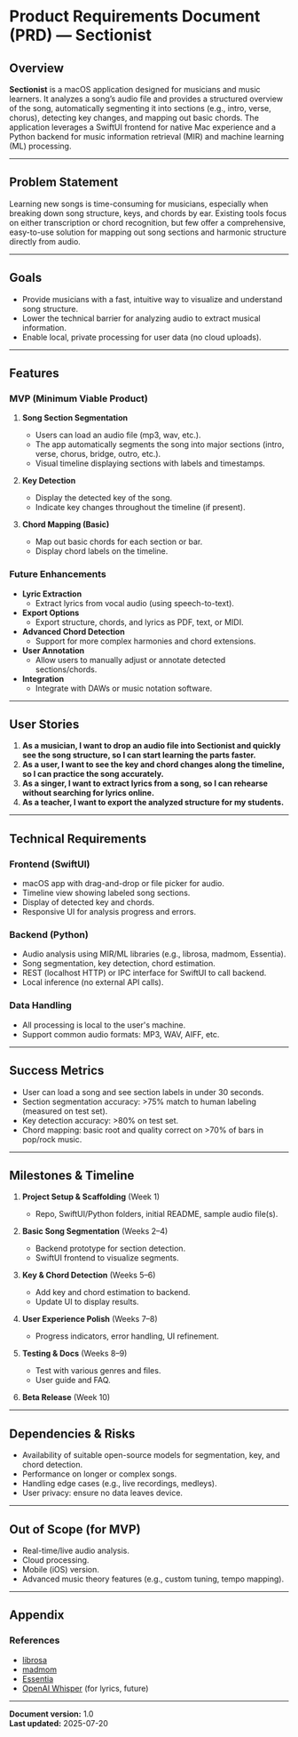 # Product Requirements Document (PRD) — Sectionist

## Overview

**Sectionist** is a macOS application designed for musicians and music learners. It analyzes a song’s audio file and provides a structured overview of the song, automatically segmenting it into sections (e.g., intro, verse, chorus), detecting key changes, and mapping out basic chords. The application leverages a SwiftUI frontend for native Mac experience and a Python backend for music information retrieval (MIR) and machine learning (ML) processing.

---

## Problem Statement

Learning new songs is time-consuming for musicians, especially when breaking down song structure, keys, and chords by ear. Existing tools focus on either transcription or chord recognition, but few offer a comprehensive, easy-to-use solution for mapping out song sections and harmonic structure directly from audio.

---

## Goals

- Provide musicians with a fast, intuitive way to visualize and understand song structure.
- Lower the technical barrier for analyzing audio to extract musical information.
- Enable local, private processing for user data (no cloud uploads).

---

## Features

### MVP (Minimum Viable Product)

1. **Song Section Segmentation**
   - Users can load an audio file (mp3, wav, etc.).
   - The app automatically segments the song into major sections (intro, verse, chorus, bridge, outro, etc.).
   - Visual timeline displaying sections with labels and timestamps.

2. **Key Detection**
   - Display the detected key of the song.
   - Indicate key changes throughout the timeline (if present).

3. **Chord Mapping (Basic)**
   - Map out basic chords for each section or bar.
   - Display chord labels on the timeline.

### Future Enhancements

- **Lyric Extraction**
  - Extract lyrics from vocal audio (using speech-to-text).
- **Export Options**
  - Export structure, chords, and lyrics as PDF, text, or MIDI.
- **Advanced Chord Detection**
  - Support for more complex harmonies and chord extensions.
- **User Annotation**
  - Allow users to manually adjust or annotate detected sections/chords.
- **Integration**
  - Integrate with DAWs or music notation software.

---

## User Stories

1. **As a musician, I want to drop an audio file into Sectionist and quickly see the song structure, so I can start learning the parts faster.**
2. **As a user, I want to see the key and chord changes along the timeline, so I can practice the song accurately.**
3. **As a singer, I want to extract lyrics from a song, so I can rehearse without searching for lyrics online.**
4. **As a teacher, I want to export the analyzed structure for my students.**

---

## Technical Requirements

### Frontend (SwiftUI)
- macOS app with drag-and-drop or file picker for audio.
- Timeline view showing labeled song sections.
- Display of detected key and chords.
- Responsive UI for analysis progress and errors.

### Backend (Python)
- Audio analysis using MIR/ML libraries (e.g., librosa, madmom, Essentia).
- Song segmentation, key detection, chord estimation.
- REST (localhost HTTP) or IPC interface for SwiftUI to call backend.
- Local inference (no external API calls).

### Data Handling
- All processing is local to the user's machine.
- Support common audio formats: MP3, WAV, AIFF, etc.

---

## Success Metrics

- User can load a song and see section labels in under 30 seconds.
- Section segmentation accuracy: >75% match to human labeling (measured on test set).
- Key detection accuracy: >80% on test set.
- Chord mapping: basic root and quality correct on >70% of bars in pop/rock music.

---

## Milestones & Timeline

1. **Project Setup & Scaffolding** (Week 1)
   - Repo, SwiftUI/Python folders, initial README, sample audio file(s).

2. **Basic Song Segmentation** (Weeks 2–4)
   - Backend prototype for section detection.
   - SwiftUI frontend to visualize segments.

3. **Key & Chord Detection** (Weeks 5–6)
   - Add key and chord estimation to backend.
   - Update UI to display results.

4. **User Experience Polish** (Weeks 7–8)
   - Progress indicators, error handling, UI refinement.

5. **Testing & Docs** (Weeks 8–9)
   - Test with various genres and files.
   - User guide and FAQ.

6. **Beta Release** (Week 10)

---

## Dependencies & Risks

- Availability of suitable open-source models for segmentation, key, and chord detection.
- Performance on longer or complex songs.
- Handling edge cases (e.g., live recordings, medleys).
- User privacy: ensure no data leaves device.

---

## Out of Scope (for MVP)

- Real-time/live audio analysis.
- Cloud processing.
- Mobile (iOS) version.
- Advanced music theory features (e.g., custom tuning, tempo mapping).

---

## Appendix

### References

- [librosa](https://librosa.org/)
- [madmom](https://github.com/CPJKU/madmom)
- [Essentia](https://essentia.upf.edu/)
- [OpenAI Whisper](https://github.com/openai/whisper) (for lyrics, future)

---

**Document version:** 1.0  
**Last updated:** 2025-07-20
